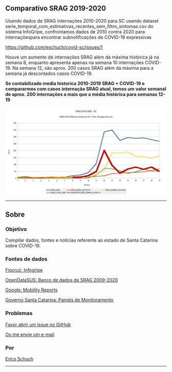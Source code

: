 ## Comparativo SRAG 2019-2020

Usando dados de SRAG internações 2010-2020 para SC usando dataset
serie_temporal_com_estimativas_recentes_sem_filtro_sintomas.csv do sistema
InfoGripe, confrontamos dados de 2010 contra 2020 para internaçõespara encontrar subnotificações de COVID-19 expressivas

https://github.com/eschuch/covid-sc/issues/1

Houve um aumento de internações SRAG além da máxima histórica já na semana 8,
enquanto apresenta apenas na semana 10 internações COVID-19.
Na semana 12, são aprox. 200 casos SRAG além da máxima para a semana já descontados casos COVID-19.

**Se contabilizado media historica 2010-2019 SRAG + COVID-19 e compararmos com casos internação SRAG atual,
temos um valor semanal de aprox. 200 internações a mais que a média histórica para semanas 12-19**

![SRAG internações 2010-2020 para SC](https://github.com/eschuch/covid-sc/blob/master/SOLVED/1/1_htm.jpg?raw=true)


---

## Sobre

### Objetivo

Compilar dados, fontes e notícias referente ao estado de Santa Catarina sobre COVID-19.


### Fontes de dados

[Fiocruz: Infogripe](https://gitlab.procc.fiocruz.br/mave/repo/tree/master/Dados/InfoGripe)

[OpenDataSUS: Banco de dados de SRAG 2009-2020](https://opendatasus.saude.gov.br/dataset?tags=SRAG)

[Google: Mobility Reports](https://www.google.com/covid19/mobility/)

[Governo Santa Catarina: Painéis de Monitoramento](http://transparenciacovid19.sc.gov.br/paineis)


### Problemas

[Favor abrir um issue no GitHub](https://github.com/eschuch/covid-sc/issues/new/choose)

[Ou me envie um e-mail](mailto:eschuch+covid-sc@gmail.com?subject=covid-sc)


### Por

[Erico Schuch](https://twitter.com/t00rmenta)


---


